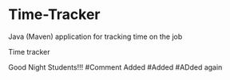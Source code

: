 # Time-Tracker
Java (Maven) application for tracking time on the job

Time tracker

Good Night Students!!!
#Comment Added
#Added
#ADded again

